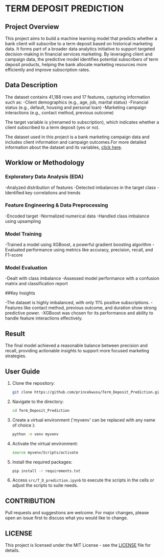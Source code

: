 # TERM DEPOSIT PREDICTION 

## Project Overview
This project aims to build a machine learning model that predicts whether a bank client will subscribe to a term deposit based on historical marketing data. It forms part of a broader data analytics initiative to support targeted decision-making in financial services marketing.
By leveraging client and campaign data, the predictive model identifies potential subscribers of term deposit products, helping the bank allocate marketing resources more efficiently and improve subscription rates.

## Data Description
The dataset contains 41,188 rows and 17 features, capturing information such as:
-Client demographics (e.g., age, job, marital status)
-Financial status (e.g., default, housing and personal loan)
-Marketing campaign interactions (e.g., contact method, previous outcome)

The target variable is y(renamed to subscription), which indicates whether a client subscribed to a term deposit (yes or no).

The dataset used in this project is  a bank marketing campaign data and includes client information and campaign outcomes.For more detailed information about the dataset and its variables, [click here](data_files/bank-names.txt).


## Worklow or Methodology

### Exploratory Data Analysis (EDA)
-Analyzed distribution of features
-Detected imbalances in the target class
-Identified key correlations and trends

### Feature Engineering & Data Preprocessing  
-Encoded target
-Normalized numerical data
-Handled class imbalance using upsampling

### Model Training
-Trained a model using XGBoost, a powerful gradient boosting algorithm
-Evaluated performance using metrics like accuracy, precision, recall, and F1-score

### Model Evaluation
-Dealt with class imbalance
-Assessed model performance with a confusion matrix and classification report



##Key Insights

-The dataset is highly imbalanced, with only 11% positive subscriptions.
-Features like contact method, previous outcome, and duration show strong predictive power.
-XGBoost was chosen for its performance and ability to handle feature interactions effectively.


## Result
The final model achieved a reasonable balance between precision and recall, providing actionable insights to support more focused marketing strategies.



## User Guide

1. Clone the repository:
    ```bash
    git clone https://github.com/princekwusu/Term_Deposit_Prediction.git
    ```

2. Navigate to the directory:
    ```bash
    cd Term_Deposit_Prediction
    ```

3. Create a virtual environment ('myvenv' can be replaced with any name of choice ):
   ```bash
   python -m venv myvenv
   ```

4. Activate the virtual environment:
   ```bash
   source myvenv/Scripts/activate
   ```

5. Install the required packages:
   ```bash
   pip install -r requirements.txt
   ```

6. Access `src/T_D_prediction.ipynb` to execute the scripts in the cells or adjust the scripts to suite needs.   


## CONTRIBUTION

Pull requests and suggestions are welcome. For major changes, please open an issue first to discuss what you would like to change.

## LICENSE

This project is licensed under the MIT License - see the [LICENSE](LICENSE) file for details.